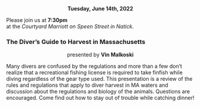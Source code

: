<p align=center><b>Tuesday, June 14th, 2022</b></p>

Please join us at **7:30pm**
<br>at the _Courtyard Marriott on Speen Street in Natick_.</br>

### The Diver’s Guide to Harvest in Massachusetts

<p align=center>presented by <b>Vin Malkoski</b></p>


Many divers are confused by the regulations and more than a few don’t realize that a recreational fishing license is required to take finfish while diving regardless of the gear type used. This presentation is a review of the rules and regulations that apply to diver harvest in MA waters and discussion about the regulations and biology of the animals. Questions are encouraged. Come find out how to stay out of trouble while catching dinner!

